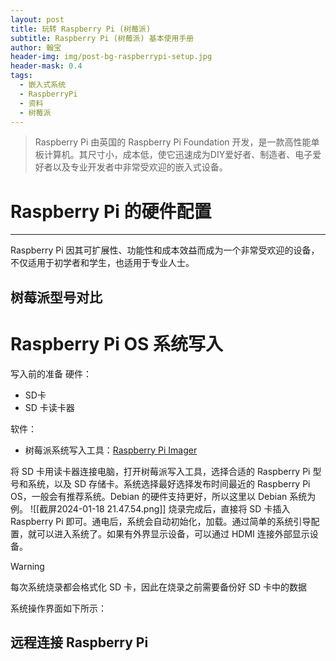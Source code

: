 ```yaml
---
layout: post
title: 玩转 Raspberry Pi (树莓派)
subtitle: Raspberry Pi (树莓派) 基本使用手册
author: 翰宝
header-img: img/post-bg-raspberrypi-setup.jpg
header-mask: 0.4
tags:
  - 嵌入式系统
  - RaspberryPi
  - 资料
  - 树莓派
---
```


> Raspberry Pi 由英国的 Raspberry Pi Foundation 开发，是一款高性能单板计算机。其尺寸小，成本低，使它迅速成为DIY爱好者、制造者、电子爱好者以及专业开发者中非常受欢迎的嵌入式设备。

# Raspberry Pi 的硬件配置
---
Raspberry Pi 因其可扩展性、功能性和成本效益而成为一个非常受欢迎的设备，不仅适用于初学者和学生，也适用于专业人士。

## 树莓派型号对比




# Raspberry Pi OS 系统写入

写入前的准备
硬件：
- SD卡
- SD 卡读卡器

软件：
- 树莓派系统写入工具：[Raspberry Pi Imager](https://www.raspberrypi.com/software/)

将 SD 卡用读卡器连接电脑，打开树莓派写入工具，选择合适的 Raspberry Pi 型号和系统，以及 SD 存储卡。系统选择最好选择发布时间最近的 Raspberry Pi OS，一般会有推荐系统。Debian 的硬件支持更好，所以这里以 Debian 系统为例。
![[截屏2024-01-18 21.47.54.png]]
烧录完成后，直接将 SD 卡插入 Raspberry Pi 即可。通电后，系统会自动初始化，加载。通过简单的系统引导配置，就可以进入系统了。如果有外界显示设备，可以通过 HDMI 连接外部显示设备。

> [!warning]
> 每次系统烧录都会格式化 SD 卡，因此在烧录之前需要备份好 SD 卡中的数据

系统操作界面如下所示：

## 远程连接 Raspberry Pi
